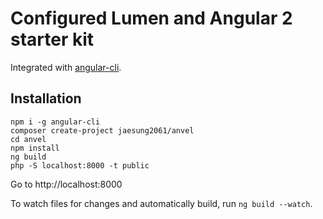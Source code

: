 # Configured Lumen and Angular 2 starter kit

Integrated with [angular-cli](https://github.com/angular/angular-cli).

## Installation

```$xslt
npm i -g angular-cli
composer create-project jaesung2061/anvel
cd anvel
npm install
ng build
php -S localhost:8000 -t public
```

Go to http://localhost:8000

To watch files for changes and automatically build, run `ng build --watch`.
